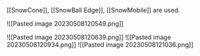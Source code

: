 [[SnowCone]], [[SnowBall Edge]], [[SnowMobile]] are used. 

![[Pasted image 20230508120549.png]]

![[Pasted image 20230508120639.png]]
![[Pasted image 20230508120934.png]]
![[Pasted image 20230508121036.png]]






